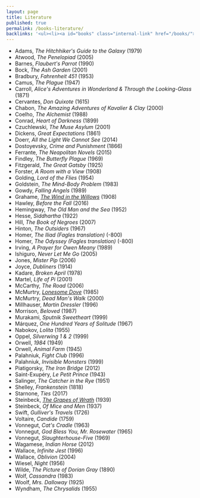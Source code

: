 ```yaml
---
layout: page
title: Literature
published: true
permalink: /books-literature/
backlinks: '<ul><li><a id="books" class="internal-link" href="/books/">Books</a></li></ul>'
---
```


* Adams, _The Hitchhiker's Guide to the Galaxy_ (1979) 
* Atwood, _The Penelopiad_ (2005) 
* Barnes, _Flaubert's Parrot_ (1990) 
* Bock, _The Ash Garden_ (2001) 
* Bradbury, _Fahrenheit 451_ (1953) 
* Camus, _The Plague_ (1947) 
* Carroll, _Alice's Adventures in Wonderland & Through the Looking-Glass_ (1871) 
* Cervantes, _Don Quixote_ (1615) 
* Chabon, _The Amazing Adventures of Kavalier & Clay_ (2000) 
* Coelho, _The Alchemist_ (1988) 
* Conrad, _Heart of Darkness_ (1899) 
* Czuchlewski, _The Muse Asylum_ (2001) 
* Dickens, _Great Expectations_ (1861) 
* Doerr, _All the Light We Cannot See_ (2014) 
* Dostoyevsky, _Crime and Punishment_ (1866) 
* Ferrante, _The Neapolitan Novels_ (2015) 
* Findley, _The Butterfly Plague_ (1969) 
* Fitzgerald, _The Great Gatsby_ (1925) 
* Forster, _A Room with a View_ (1908) 
* Golding, _Lord of the Flies_ (1954) 
* Goldstein, _The Mind-Body Problem_ (1983) 
* Gowdy, _Falling Angels_ (1989) 
* Grahame, _<a id="grahame-wind-in-the-willows" class="internal-link" href="/grahame-wind-in-the-willows/">The Wind in the Willows</a>_ (1908) 
* Hawley, _Before the Fall_ (2016) 
* Hemingway, _The Old Man and the Sea_ (1952) 
* Hesse, _Siddhartha_ (1922) 
* Hill, _The Book of Negroes_ (2007) 
* Hinton, _The Outsiders_ (1967) 
* Homer, _The Iliad (Fagles translation)_ (-800) 
* Homer, _The Odyssey (Fagles translation)_ (-800) 
* Irving, _A Prayer for Owen Meany_ (1989) 
* Ishiguro, _Never Let Me Go_ (2005) 
* Jones, _Mister Pip_ (2006) 
* Joyce, _Dubliners_ (1914) 
* Kadare, _Broken April_ (1978) 
* Martel, _Life of Pi_ (2001) 
* McCarthy, _The Road_ (2006) 
* McMurtry, _<a id="mcmurtry-lonesome-dove" class="internal-link" href="/mcmurtry-lonesome-dove/">Lonesome Dove</a>_ (1985) 
* McMurtry, _Dead Man's Walk_ (2000) 
* Millhauser, _Martin Dressler_ (1996) 
* Morrison, _Beloved_ (1987) 
* Murakami, _Sputnik Sweetheart_ (1999) 
* Márquez, _One Hundred Years of Solitude_ (1967) 
* Nabokov, _Lolita_ (1955) 
* Oppel, _Silverwing 1 & 2_ (1999) 
* Orwell, _1984_ (1949) 
* Orwell, _Animal Farm_ (1945) 
* Palahniuk, _Fight Club_ (1996) 
* Palahniuk, _Invisible Monsters_ (1999) 
* Piatigorsky, _The Iron Bridge_ (2012) 
* Saint-Exupéry, _Le Petit Prince_ (1943) 
* Salinger, _The Catcher in the Rye_ (1951) 
* Shelley, _Frankenstein_ (1818) 
* Starnone, _Ties_ (2017) 
* Steinbeck, _<a id="steinbeck-grapes-of-wrath" class="internal-link" href="/steinbeck-grapes-of-wrath/">The Grapes of Wrath</a>_ (1939) 
* Steinbeck, _Of Mice and Men_ (1937) 
* Swift, _Gulliver's Travels_ (1726) 
* Voltaire, _Candide_ (1759) 
* Vonnegut, _Cat's Cradle_ (1963) 
* Vonnegut, _God Bless You, Mr. Rosewater_ (1965) 
* Vonnegut, _Slaughterhouse-Five_ (1969) 
* Wagamese, _Indian Horse_ (2012) 
* Wallace, _Infinite Jest_ (1996) 
* Wallace, _Oblivion_ (2004) 
* Wiesel, _Night_ (1956) 
* Wilde, _The Picture of Dorian Gray_ (1890) 
* Wolf, _Cassandra_ (1983) 
* Woolf, _Mrs. Dalloway_ (1925) 
* Wyndham, _The Chrysalids_ (1955) 
